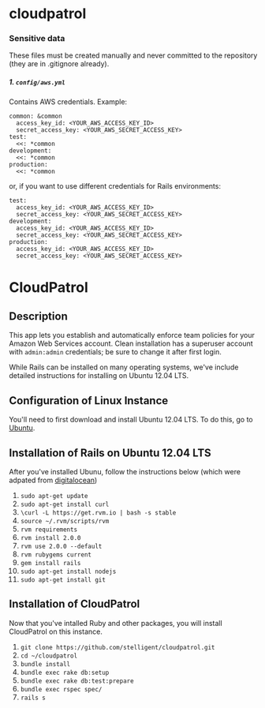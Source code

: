 cloudpatrol
===========

### Sensitive data

These files must be created manually and never committed to the repository (they are in .gitignore already).

##### 1. ```config/aws.yml```

Contains AWS credentials. Example:

```
common: &common
  access_key_id: <YOUR_AWS_ACCESS_KEY_ID>
  secret_access_key: <YOUR_AWS_SECRET_ACCESS_KEY>
test:
  <<: *common
development:
  <<: *common
production:
  <<: *common
```

or, if you want to use different credentials for Rails environments:

```
test:
  access_key_id: <YOUR_AWS_ACCESS_KEY_ID>
  secret_access_key: <YOUR_AWS_SECRET_ACCESS_KEY>
development:
  access_key_id: <YOUR_AWS_ACCESS_KEY_ID>
  secret_access_key: <YOUR_AWS_SECRET_ACCESS_KEY>
production:
  access_key_id: <YOUR_AWS_ACCESS_KEY_ID>
  secret_access_key: <YOUR_AWS_SECRET_ACCESS_KEY>
```


CloudPatrol
==============

## Description

This app lets you establish and automatically enforce team policies for your Amazon Web Services account.
Clean installation has a superuser account with ```admin:admin``` credentials; be sure to change it after first login.

While Rails can be installed on many operating systems, we've include detailed instructions for installing on Ubuntu 12.04 LTS.

## Configuration of Linux Instance

You'll need to first download and install Ubuntu 12.04 LTS. To do this, go to [Ubuntu](http://releases.ubuntu.com/precise/). 


## Installation of Rails on Ubuntu 12.04 LTS

After you've installed Ubunu, follow the instructions below (which were adpated from [digitalocean](https://www.digitalocean.com/community/articles/how-to-install-ruby-on-rails-on-ubuntu-12-04-lts-precise-pangolin-with-rvm))

1. ```sudo apt-get update```
1. ```sudo apt-get install curl```
1. ```\curl -L https://get.rvm.io | bash -s stable```
1. ```source ~/.rvm/scripts/rvm```
1. ```rvm requirements```
1. ```rvm install 2.0.0```
1. ```rvm use 2.0.0 --default```
1. ```rvm rubygems current```
1. ```gem install rails```
1. ```sudo apt-get install nodejs```
1. ```sudo apt-get install git```

## Installation of CloudPatrol

Now that you've intalled Ruby and other packages, you will install CloudPatrol on this instance.

1. ```git clone https://github.com/stelligent/cloudpatrol.git```
1. ```cd ~/cloudpatrol```
1. ```bundle install```
1. ```bundle exec rake db:setup```
1. ```bundle exec rake db:test:prepare```
1. ```bundle exec rspec spec/```
1. ```rails s``` 
